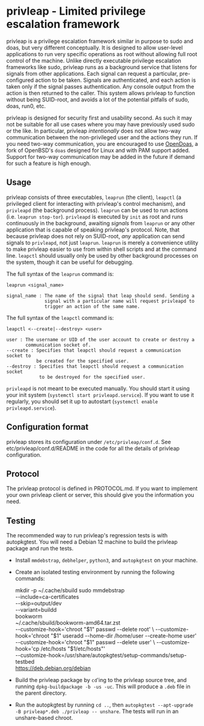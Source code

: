 # privleap - Limited privilege escalation framework

privleap is a privilege escalation framework similar in purpose to sudo and
doas, but very different conceptually. It is designed to allow user-level
applications to run very specific operations as root without allowing full root
control of the machine. Unlike directly executable privilege escalation
frameworks like sudo, privleap runs as a background service that listens for
signals from other applications. Each signal can request a particular,
pre-configured action to be taken. Signals are authenticated, and each action
is taken only if the signal passes authentication. Any console output from the
action is then returned to the caller. This system allows privleap to function
without being SUID-root, and avoids a lot of the potential pitfalls of sudo,
doas, run0, etc.

privleap is designed for security first and usability second. As such it may
not be suitable for all use cases where you may have previously used sudo or
the like. In particular, privleap *intentionally* does not allow two-way
communication between the non-privileged user and the actions they run. If you
need two-way communication, you are encouraged to use
[OpenDoas](https://github.com/Duncaen/OpenDoas), a fork of OpenBSD's `doas`
designed for Linux and with PAM support added. Support for two-way
communication may be added in the future if demand for such a feature is high
enough.

## Usage

privleap consists of three executables, `leaprun` (the client), `leapctl` (a
privileged client for interacting with privleap's control mechanism), and
`privleapd` (the background process). `leaprun` can be used to run actions
(i.e. `leaprun stop-tor`). `privleapd` is executed by `init` as root and runs
continuously in the background, awaiting *signals* from `leaprun` or any other
application that is capable of speaking privleap's protocol. Note, that
because privleap does not rely on SUID-root, *any* application can send
signals to `privleapd`, not just `leaprun`. `leaprun` is merely a convenience
utility to make privleap easier to use from within shell scripts and at the
command line. `leapctl` should usually only be used by other background
processes on the system, though it can be useful for debugging.

The full syntax of the `leaprun` command is:

    leaprun <signal_name>

    signal_name : The name of the signal that leap should send. Sending a
                  signal with a particular name will request privleapd to
                  trigger an action of the same name.

The full syntax of the `leapctl` command is:

    leapctl <--create|--destroy> <user>

    user : The username or UID of the user account to create or destroy a
           communication socket of.
	--create : Specifies that leapctl should request a communication socket to
	           be created for the specified user.
	--destroy : Specifies that leapctl should request a communication socket
	            to be destroyed for the specified user.

`privleapd` is not meant to be executed manually. You should start it using
your init system (`systemctl start privleapd.service`). If you want to use it
regularly, you should set it up to autostart (`systemctl enable
privleapd.service`).

## Configuration format

privleap stores its configuration under `/etc/privleap/conf.d`. See etc/privleap/conf.d/README in the code for all the details of privleap configuration.

## Protocol

The privleap protocol is defined in PROTOCOL.md. If you want to implement your
own privleap client or server, this should give you the information you need.

## Testing

The recommended way to run privleap's regression tests is with autopkgtest. You
will need a Debian 12 machine to build the privleap package and run the tests.

* Install `mmdebstrap`, `debhelper`, `python3`, and `autopkgtest` on
  your machine.
* Create an isolated testing environment by running the following commands:

    mkdir -p ~/.cache/sbuild
    sudo mmdebstrap \
      --include=ca-certificates \
      --skip=output/dev \
      --variant=buildd \
      bookworm \
      ~/.cache/sbuild/bookworm-amd64.tar.zst \
      --customize-hook='chroot "$1" passwd --delete root' \
      --customize-hook='chroot "$1" useradd --home-dir /home/user --create-home user' \
      --customize-hook='chroot "$1" passwd --delete user' \
      --customize-hook='cp /etc/hosts "$1/etc/hosts"' \
      --customize-hook=/usr/share/autopkgtest/setup-commands/setup-testbed \
      https://deb.debian.org/debian

* Build the privleap package by `cd`'ing to the privleap source tree, and
  running `dpkg-buildpackage -b -us -uc`. This will produce a `.deb` file in
  the parent directory.
* Run the autopkgtest by running `cd ..`, then
  `autopkgtest --apt-upgrade -B privleap*.deb ./privleap -- unshare`. The tests
  will run in an unshare-based chroot.